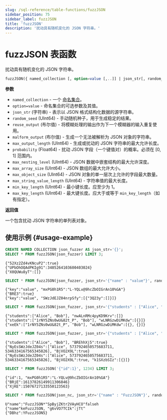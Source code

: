 ```yaml
---
slug: /sql-reference/table-functions/fuzzJSON
sidebar_position: 75
sidebar_label: fuzzJSON
title: 'fuzzJSON'
description: '扰动具有随机变化的 JSON 字符串。'
---
```



# fuzzJSON 表函数

扰动具有随机变化的 JSON 字符串。

``` sql
fuzzJSON({ named_collection [, option=value [,..]] | json_str[, random_seed] })
```

**参数**

- `named_collection` - 一个 [命名集合](sql-reference/statements/create/named-collection.md)。
- `option=value` - 命名集合的可选参数及其值。
 - `json_str` (字符串) - 表示以 JSON 格式结构化数据的源字符串。
 - `random_seed` (UInt64) - 手动随机种子，用于生成稳定的结果。
 - `reuse_output` (布尔值) - 将模糊处理的输出作为下一个模糊器的输入重复使用。
 - `malform_output` (布尔值) - 生成一个无法被解析为 JSON 对象的字符串。
 - `max_output_length` (UInt64) - 生成或扰动的 JSON 字符串的最大允许长度。
 - `probability` (Float64) - 扰动 JSON 字段（一个键值对）的概率。必须在 [0, 1] 范围内。
 - `max_nesting_level` (UInt64) - JSON 数据中嵌套结构的最大允许深度。
 - `max_array_size` (UInt64) - JSON 数组的最大允许大小。
 - `max_object_size` (UInt64) - JSON 对象的单一层次上允许的字段最大数量。
 - `max_string_value_length` (UInt64) - 字符串值的最大长度。
 - `min_key_length` (UInt64) - 最小键长度。应至少为 1。
 - `max_key_length` (UInt64) - 最大键长度。应大于或等于 `min_key_length`（如有指定）。

**返回值**

一个包含扰动 JSON 字符串的单列表对象。

## 使用示例 {#usage-example}

``` sql
CREATE NAMED COLLECTION json_fuzzer AS json_str='{}';
SELECT * FROM fuzzJSON(json_fuzzer) LIMIT 3;
```

``` text
{"52Xz2Zd4vKNcuP2":true}
{"UPbOhOQAdPKIg91":3405264103600403024}
{"X0QUWu8yT":[]}
```

``` sql
SELECT * FROM fuzzJSON(json_fuzzer, json_str='{"name" : "value"}', random_seed=1234) LIMIT 3;
```

``` text
{"key":"value", "mxPG0h1R5":"L-YQLv@9hcZbOIGrAn10%GA"}
{"BRE3":true}
{"key":"value", "SWzJdEJZ04nrpSfy":[{"3Q23y":[]}]}
```

``` sql
SELECT * FROM fuzzJSON(json_fuzzer, json_str='{"students" : ["Alice", "Bob"]}', reuse_output=true) LIMIT 3;
```

``` text
{"students":["Alice", "Bob"], "nwALnRMc4pyKD9Krv":[]}
{"students":["1rNY5ZNs0wU&82t_P", "Bob"], "wLNRGzwDiMKdw":[{}]}
{"xeEk":["1rNY5ZNs0wU&82t_P", "Bob"], "wLNRGzwDiMKdw":[{}, {}]}
```

``` sql
SELECT * FROM fuzzJSON(json_fuzzer, json_str='{"students" : ["Alice", "Bob"]}', max_output_length=512) LIMIT 3;
```

``` text
{"students":["Alice", "Bob"], "BREhhXj5":true}
{"NyEsSWzJdeJZ04s":["Alice", 5737924650575683711, 5346334167565345826], "BjVO2X9L":true}
{"NyEsSWzJdeJZ04s":["Alice", 5737924650575683711, 5346334167565345826], "BjVO2X9L":true, "k1SXzbSIz":[{}]}
```

``` sql
SELECT * FROM fuzzJSON('{"id":1}', 1234) LIMIT 3;
```

``` text
{"id":1, "mxPG0h1R5":"L-YQLv@9hcZbOIGrAn10%GA"}
{"BRjE":16137826149911306846}
{"XjKE":15076727133550123563}
```

``` sql
SELECT * FROM fuzzJSON(json_nc, json_str='{"name" : "FuzzJSON"}', random_seed=1337, malform_output=true) LIMIT 3;
```

``` text
U"name":"FuzzJSON*"SpByjZKtr2VAyHCO"falseh
{"name"keFuzzJSON, "g6vVO7TCIk":jTt^
{"DBhz":YFuzzJSON5}
```
